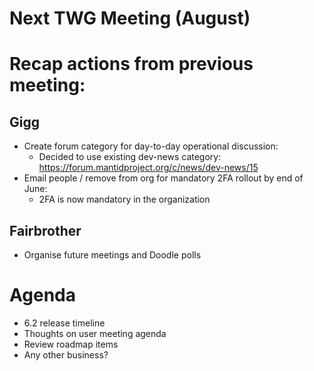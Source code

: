 # Next TWG Meeting (August)

# Recap actions from previous meeting:

## Gigg
- Create forum category for day-to-day operational discussion:
  - Decided to use existing dev-news category: https://forum.mantidproject.org/c/news/dev-news/15
- Email people / remove from org for mandatory 2FA rollout by end of June:
  - 2FA is now mandatory in the organization

## Fairbrother
- Organise future meetings and Doodle polls

# Agenda
- 6.2 release timeline
- Thoughts on user meeting agenda
- Review roadmap items
- Any other business?
